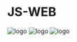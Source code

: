 # JS-WEB

![logo](https://www.pngfind.com/pngs/m/150-1507335_google-has-been-hard-at-work-on-angular.png)
![logo](https://codemoto.io/wp-content/themes/cloudhost/library/images/node-express-mongo.png)
![logo](https://www.pngfind.com/pngs/m/638-6386507_10-years-of-experience-react-native-logo-svg.png)
